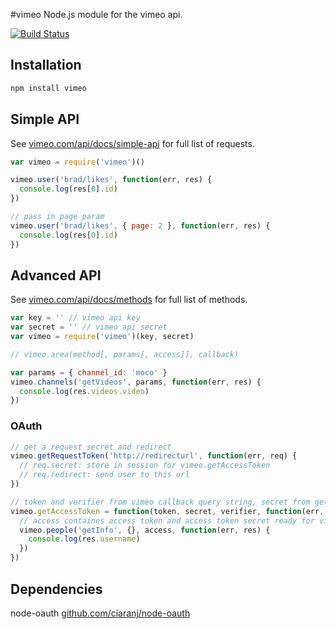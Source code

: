 #vimeo
Node.js module for the vimeo api. 

[![Build Status](https://secure.travis-ci.org/twentyrogersc/vimeo.png)](http://travis-ci.org/twentyrogersc/vimeo)

## Installation

```javascript
npm install vimeo
```

## Simple API
See [vimeo.com/api/docs/simple-api](http://vimeo.com/api/docs/simple-api) for full list of requests.

```javascript
var vimeo = require('vimeo')()

vimeo.user('brad/likes', function(err, res) {
  console.log(res[0].id)
})

// pass in page param
vimeo.user('brad/likes', { page: 2 }, function(err, res) {
  console.log(res[0].id)
})
```

## Advanced API
See [vimeo.com/api/docs/methods](http://vimeo.com/api/docs/methods) for full list of methods.

```javascript
var key = '' // vimeo api key
var secret = '' // vimeo api secret
var vimeo = require('vimeo')(key, secret)

// vimeo.area(method[, params[, access]], callback)

var params = { channel_id: 'moco' }
vimeo.channels('getVideos', params, function(err, res) {
  console.log(res.videos.video)
})
```

### OAuth
```javascript
// get a request secret and redirect
vimeo.getRequestToken('http://redirecturl', function(err, req) {
  // req.secret: store in session for vimeo.getAccessToken
  // req.redirect: send user to this url
})

// token and verifier from vimeo callback query string, secret from getRequestToken
vimeo.getAccessToken = function(token, secret, verifier, function(err, access)) {
  // access containes access token and access token secret ready for vimeo calls
  vimeo.people('getInfo', {}, access, function(err, res) {
    console.log(res.username)
  })
})
```

## Dependencies
node-oauth [github.com/ciaranj/node-oauth](https://github.com/ciaranj/node-oauth)